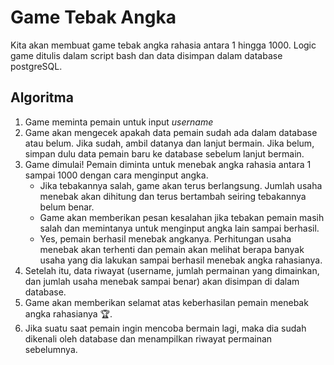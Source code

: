 # Game Tebak Angka

Kita akan membuat game tebak angka rahasia antara 1 hingga 1000. Logic game ditulis dalam script bash dan data disimpan dalam database postgreSQL.

## Algoritma

1. Game meminta pemain untuk input _username_
2. Game akan mengecek apakah data pemain sudah ada dalam database atau belum. Jika sudah, ambil datanya dan lanjut bermain. Jika belum, simpan dulu data pemain baru ke database sebelum lanjut bermain.
3. Game dimulai! Pemain diminta untuk menebak angka rahasia antara 1 sampai 1000 dengan cara menginput angka.
   - Jika tebakannya salah, game akan terus berlangsung. Jumlah usaha menebak akan dihitung dan terus bertambah seiring tebakannya belum benar.
   - Game akan memberikan pesan kesalahan jika tebakan pemain masih salah dan memintanya untuk menginput angka lain sampai berhasil.
   - Yes, pemain berhasil menebak angkanya. Perhitungan usaha menebak akan terhenti dan pemain akan melihat berapa banyak usaha yang dia lakukan sampai berhasil menebak angka rahasianya.
4. Setelah itu, data riwayat (username, jumlah permainan yang dimainkan, dan jumlah usaha menebak sampai benar) akan disimpan di dalam database.
5. Game akan memberikan selamat atas keberhasilan pemain menebak angka rahasianya 🏆.
6. Jika suatu saat pemain ingin mencoba bermain lagi, maka dia sudah dikenali oleh database dan menampilkan riwayat permainan sebelumnya.
